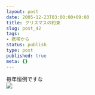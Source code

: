 ```yaml
---
layout: post
date: 2005-12-23T03:00:00+09:00
title: クリスマスの約束
slug: post_42
tags:
- 携帯から
status: publish
type: post
published: true
meta: {}
---
```

<div class="caption">毎年恒例ですな
</div>
<div class="photo"><img src="/images/uploads/blog-photo-1135265665.95-0.jpg" /></div>
